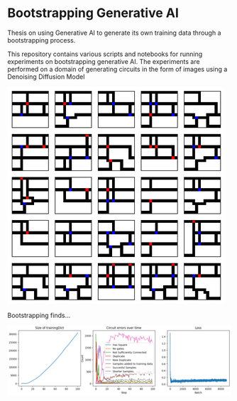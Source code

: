 # Bootstrapping Generative AI

Thesis on using Generative AI to generate its own training data through a bootstrapping process.

This repository contains various scripts and notebooks for running experiments on bootstrapping generative AI. The experiments are performed on a domain of generating circuits in the form of images using a Denoising Diffusion Model

![image](Images\Circuits\LongInference\squareless_longinference2.png)

Bootstrapping finds...

![image](Images\Circuits\LongInference\squarefullgraphs_longinference2.png)

